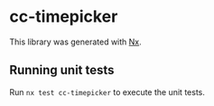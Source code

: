# cc-timepicker

This library was generated with [Nx](https://nx.dev).

## Running unit tests

Run `nx test cc-timepicker` to execute the unit tests.
